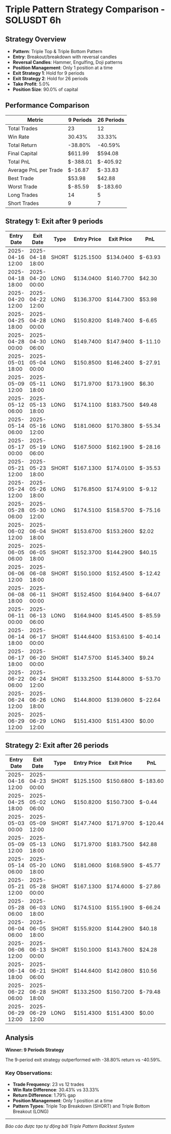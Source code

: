 # Triple Pattern Strategy Comparison - SOLUSDT 6h

## Strategy Overview
- **Pattern**: Triple Top & Triple Bottom Pattern
- **Entry**: Breakout/breakdown with reversal candles
- **Reversal Candles**: Hammer, Engulfing, Doji patterns
- **Position Management**: Only 1 position at a time
- **Exit Strategy 1**: Hold for 9 periods
- **Exit Strategy 2**: Hold for 26 periods
- **Take Profit**: 5.0%
- **Position Size**: 90.0% of capital

## Performance Comparison

| Metric | 9 Periods | 26 Periods |
|--------|-----------|------------|
| Total Trades | 23 | 12 |
| Win Rate | 30.43% | 33.33% |
| Total Return | -38.80% | -40.59% |
| Final Capital | $611.99 | $594.08 |
| Total PnL | $-388.01 | $-405.92 |
| Average PnL per Trade | $-16.87 | $-33.83 |
| Best Trade | $53.98 | $42.88 |
| Worst Trade | $-85.59 | $-183.60 |
| Long Trades | 14 | 5 |
| Short Trades | 9 | 7 |

## Strategy 1: Exit after 9 periods

| Entry Date | Exit Date | Type | Entry Price | Exit Price | PnL | PnL % | Pattern Type | Exit Reason | Bars Held |
|------------|-----------|------|-------------|------------|-----|-------|-------------|-------------|-----------|
| 2025-04-16 12:00 | 2025-04-18 18:00 | SHORT | $125.1500 | $134.0400 | $-63.93 | -7.10% | triple_top_breakdown | Time | 9 |
| 2025-04-18 18:00 | 2025-04-20 00:00 | LONG | $134.0400 | $140.7700 | $42.30 | 5.02% | triple_bottom_breakout | TP | 5 |
| 2025-04-20 12:00 | 2025-04-22 12:00 | LONG | $136.3700 | $144.7300 | $53.98 | 6.13% | triple_bottom_breakout | TP | 8 |
| 2025-04-25 18:00 | 2025-04-28 00:00 | LONG | $150.8200 | $149.7400 | $-6.65 | -0.72% | triple_bottom_breakout | Time | 9 |
| 2025-04-28 00:00 | 2025-04-30 06:00 | LONG | $149.7400 | $147.9400 | $-11.10 | -1.20% | triple_bottom_breakout | Time | 9 |
| 2025-05-01 18:00 | 2025-05-04 00:00 | LONG | $150.8500 | $146.2400 | $-27.91 | -3.06% | triple_bottom_breakout | Time | 9 |
| 2025-05-09 12:00 | 2025-05-11 18:00 | LONG | $171.9700 | $173.1900 | $6.30 | 0.71% | triple_bottom_breakout | Time | 9 |
| 2025-05-12 06:00 | 2025-05-13 18:00 | LONG | $174.1100 | $183.7500 | $49.48 | 5.54% | triple_bottom_breakout | TP | 6 |
| 2025-05-14 06:00 | 2025-05-16 12:00 | LONG | $181.0600 | $170.3800 | $-55.34 | -5.90% | triple_bottom_breakout | Time | 9 |
| 2025-05-17 00:00 | 2025-05-19 06:00 | LONG | $167.5000 | $162.1900 | $-28.16 | -3.17% | triple_bottom_breakout | Time | 9 |
| 2025-05-21 12:00 | 2025-05-23 18:00 | SHORT | $167.1300 | $174.0100 | $-35.53 | -4.12% | triple_top_breakdown | Time | 9 |
| 2025-05-24 12:00 | 2025-05-26 18:00 | LONG | $176.8500 | $174.9100 | $-9.12 | -1.10% | triple_bottom_breakout | Time | 9 |
| 2025-05-28 06:00 | 2025-05-30 12:00 | LONG | $174.5100 | $158.5700 | $-75.16 | -9.13% | triple_bottom_breakout | Time | 9 |
| 2025-06-02 12:00 | 2025-06-04 18:00 | SHORT | $153.6700 | $153.2600 | $2.02 | 0.27% | triple_top_breakdown | Time | 9 |
| 2025-06-05 06:00 | 2025-06-05 18:00 | SHORT | $152.3700 | $144.2900 | $40.15 | 5.30% | triple_top_breakdown | TP | 2 |
| 2025-06-06 12:00 | 2025-06-08 18:00 | SHORT | $150.1000 | $152.4500 | $-12.42 | -1.57% | triple_top_breakdown | Time | 9 |
| 2025-06-08 18:00 | 2025-06-11 00:00 | SHORT | $152.4500 | $164.9400 | $-64.07 | -8.19% | triple_top_breakdown | Time | 9 |
| 2025-06-11 00:00 | 2025-06-13 06:00 | LONG | $164.9400 | $145.4500 | $-85.59 | -11.82% | triple_bottom_breakout | Time | 9 |
| 2025-06-14 18:00 | 2025-06-17 00:00 | SHORT | $144.6400 | $153.6100 | $-40.14 | -6.20% | triple_top_breakdown | Time | 9 |
| 2025-06-17 18:00 | 2025-06-20 00:00 | SHORT | $147.5700 | $145.3400 | $9.24 | 1.51% | triple_top_breakdown | Time | 9 |
| 2025-06-22 06:00 | 2025-06-24 12:00 | SHORT | $133.2500 | $144.8000 | $-53.70 | -8.67% | triple_top_breakdown | Time | 9 |
| 2025-06-24 12:00 | 2025-06-26 18:00 | LONG | $144.8000 | $139.0600 | $-22.64 | -3.96% | triple_bottom_breakout | Time | 9 |
| 2025-06-29 12:00 | 2025-06-29 12:00 | LONG | $151.4300 | $151.4300 | $0.00 | 0.00% | triple_bottom_breakout | End | 0 |

## Strategy 2: Exit after 26 periods

| Entry Date | Exit Date | Type | Entry Price | Exit Price | PnL | PnL % | Pattern Type | Exit Reason | Bars Held |
|------------|-----------|------|-------------|------------|-----|-------|-------------|-------------|-----------|
| 2025-04-16 12:00 | 2025-04-23 00:00 | SHORT | $125.1500 | $150.6800 | $-183.60 | -20.40% | triple_top_breakdown | Time | 26 |
| 2025-04-25 18:00 | 2025-05-02 06:00 | LONG | $150.8200 | $150.7300 | $-0.44 | -0.06% | triple_bottom_breakout | Time | 26 |
| 2025-05-03 00:00 | 2025-05-09 12:00 | SHORT | $147.7400 | $171.9700 | $-120.44 | -16.40% | triple_top_breakdown | Time | 26 |
| 2025-05-09 12:00 | 2025-05-13 18:00 | LONG | $171.9700 | $183.7500 | $42.88 | 6.85% | triple_bottom_breakout | TP | 17 |
| 2025-05-14 06:00 | 2025-05-20 18:00 | LONG | $181.0600 | $168.5900 | $-45.77 | -6.89% | triple_bottom_breakout | Time | 26 |
| 2025-05-21 12:00 | 2025-05-28 00:00 | SHORT | $167.1300 | $174.6000 | $-27.86 | -4.47% | triple_top_breakdown | Time | 26 |
| 2025-05-28 06:00 | 2025-06-03 18:00 | LONG | $174.5100 | $155.1900 | $-66.24 | -11.07% | triple_bottom_breakout | Time | 26 |
| 2025-06-04 06:00 | 2025-06-05 18:00 | SHORT | $155.9200 | $144.2900 | $40.18 | 7.46% | triple_top_breakdown | TP | 6 |
| 2025-06-06 12:00 | 2025-06-13 00:00 | SHORT | $150.1000 | $143.7600 | $24.28 | 4.22% | triple_top_breakdown | Time | 26 |
| 2025-06-14 18:00 | 2025-06-21 06:00 | SHORT | $144.6400 | $142.0800 | $10.56 | 1.77% | triple_top_breakdown | Time | 26 |
| 2025-06-22 06:00 | 2025-06-28 18:00 | SHORT | $133.2500 | $150.7200 | $-79.48 | -13.11% | triple_top_breakdown | Time | 26 |
| 2025-06-29 12:00 | 2025-06-29 12:00 | LONG | $151.4300 | $151.4300 | $0.00 | 0.00% | triple_bottom_breakout | End | 0 |

## Analysis

**Winner: 9 Periods Strategy**

The 9-period exit strategy outperformed with -38.80% return vs -40.59%.

### Key Observations:
- **Trade Frequency**: 23 vs 12 trades
- **Win Rate Difference**: 30.43% vs 33.33%
- **Return Difference**: 1.79% gap
- **Position Management**: Only 1 position at a time
- **Pattern Types**: Triple Top Breakdown (SHORT) and Triple Bottom Breakout (LONG)

---
*Báo cáo được tạo tự động bởi Triple Pattern Backtest System*

